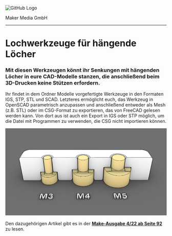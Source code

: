 ![GitHub Logo](http://www.heise.de/make/icons/make_logo.png)

Maker Media GmbH
*** 

# Lochwerkzeuge für hängende Löcher

### Mit diesen Werkzeugen könnt ihr Senkungen mit hängenden Löcher in eure CAD-Modelle stanzen, die anschließend beim 3D-Drucken keine Stützen erfordern.

Ihr findet in dem Ordner Modelle vorgefertigte Werkzeuge in den Formaten IGS, STP, STL und SCAD. Letzteres ermöglicht euch, das Werkzeug in OpenSCAD parametrisch anzupassen und anschließend entweder als Mesh (z.B. STL) oder im CSG-Format zu exportieren, das von FreeCAD gelesen werden kann. Von dort aus ist auch ein Export in IGS oder STP möglich, um die Datei mit Programmen zu verwenden, die CSG nicht importieren können.

![Picture](https://github.com/MakeMagazinDE/Lochwerkzeuge/blob/main/12_b.png)

Den dazugehörigen Artikel gibt es in der **[Make-Ausgabe 4/22 ab Seite 92](https://www.heise.de/select/make/2022/4/2218007274793818044)** zu lesen. 
